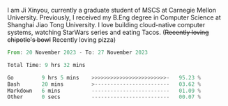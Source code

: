 I am Ji Xinyou, currently a graduate student of MSCS at Carnegie Mellon University. Previously, I received my B.Eng degree in Computer Science at Shanghai Jiao Tong University.
I love building cloud-native computer systems, watching StarWars series and eating Tacos. (~~Recently loving chipotle's bowl~~ Recently loving pizza)

<!--START_SECTION:waka-->

```rust
From: 20 November 2023 - To: 27 November 2023

Total Time: 9 hrs 32 mins

Go         9 hrs 5 mins    >>>>>>>>>>>>>>>>>>>>>>>>-   95.23 %
Bash       20 mins         >------------------------   03.62 %
Markdown   6 mins          -------------------------   01.09 %
Other      0 secs          -------------------------   00.07 %
```

<!--END_SECTION:waka-->
